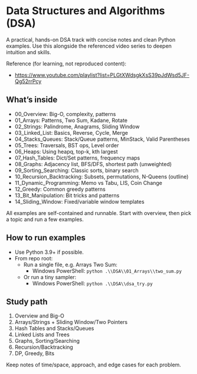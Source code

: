 # Data Structures and Algorithms (DSA)

A practical, hands-on DSA track with concise notes and clean Python examples. Use this alongside the referenced video series to deepen intuition and skills.

Reference (for learning, not reproduced content):
- https://www.youtube.com/playlist?list=PLGtXWdsgkXsS39pJdWsd5JF-Qg52rrPcy

## What’s inside
- 00_Overview: Big-O, complexity, patterns
- 01_Arrays: Patterns, Two Sum, Kadane, Rotate
- 02_Strings: Palindrome, Anagrams, Sliding Window
- 03_Linked_List: Basics, Reverse, Cycle, Merge
- 04_Stacks_Queues: Stack/Queue patterns, MinStack, Valid Parentheses
- 05_Trees: Traversals, BST ops, Level order
- 06_Heaps: Using heapq, top-k, kth largest
- 07_Hash_Tables: Dict/Set patterns, frequency maps
- 08_Graphs: Adjacency list, BFS/DFS, shortest path (unweighted)
- 09_Sorting_Searching: Classic sorts, binary search
- 10_Recursion_Backtracking: Subsets, permutations, N-Queens (outline)
- 11_Dynamic_Programming: Memo vs Tabu, LIS, Coin Change
- 12_Greedy: Common greedy patterns
- 13_Bit_Manipulation: Bit tricks and patterns
- 14_Sliding_Window: Fixed/variable window templates

All examples are self-contained and runnable. Start with overview, then pick a topic and run a few examples.

## How to run examples
- Use Python 3.9+ if possible.
- From repo root:
  - Run a single file, e.g. Arrays Two Sum:
    - Windows PowerShell: `python .\\DSA\\01_Arrays\\two_sum.py`
  - Or run a tiny sampler:
    - Windows PowerShell: `python .\\DSA\\dsa_try.py`

## Study path
1) Overview and Big-O
2) Arrays/Strings + Sliding Window/Two Pointers
3) Hash Tables and Stacks/Queues
4) Linked Lists and Trees
5) Graphs, Sorting/Searching
6) Recursion/Backtracking
7) DP, Greedy, Bits

Keep notes of time/space, approach, and edge cases for each problem.
